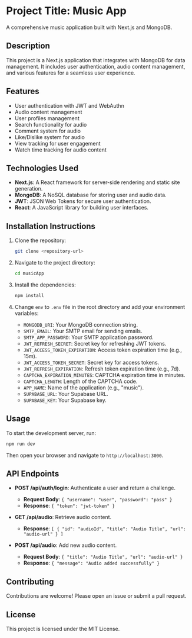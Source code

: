 # Project Title: Music App

A comprehensive music application built with Next.js and MongoDB.

## Description

This project is a Next.js application that integrates with MongoDB for data management. It includes user authentication, audio content management, and various features for a seamless user experience.

## Features
- User authentication with JWT and WebAuthn
- Audio content management
- User profiles management
- Search functionality for audio
- Comment system for audio
- Like/Dislike system for audio
- View tracking for user engagement
- Watch time tracking for audio content

## Technologies Used

- **Next.js**: A React framework for server-side rendering and static site generation.
- **MongoDB**: A NoSQL database for storing user and audio data.
- **JWT**: JSON Web Tokens for secure user authentication.
- **React**: A JavaScript library for building user interfaces.

## Installation Instructions
1. Clone the repository:
   ```bash
   git clone <repository-url>
   ```

2. Navigate to the project directory:
   ```bash
   cd musicApp
   ```

3. Install the dependencies:
   ```bash
   npm install
   ```

4. Change `env` to `.env` file in the root directory and add your environment variables:
   - `MONGODB_URI`: Your MongoDB connection string.
   - `SMTP_EMAIL`: Your SMTP email for sending emails.
   - `SMTP_APP_PASSWORD`: Your SMTP application password.
   - `JWT_REFRESH_SECRET`: Secret key for refreshing JWT tokens.
   - `JWT_ACCESS_TOKEN_EXPIRATION`: Access token expiration time (e.g., 15m).
   - `JWT_ACCESS_TOKEN_SECRET`: Secret key for access tokens.
   - `JWT_REFRESH_EXPIRATION`: Refresh token expiration time (e.g., 7d).
   - `CAPTCHA_EXPIRATION_MINUTES`: CAPTCHA expiration time in minutes.
   - `CAPTCHA_LENGTH`: Length of the CAPTCHA code.
   - `APP_NAME`: Name of the application (e.g., "music").
   - `SUPABASE_URL`: Your Supabase URL.
   - `SUPABASE_KEY`: Your Supabase key.

## Usage

To start the development server, run:
```bash
npm run dev
```
Then open your browser and navigate to `http://localhost:3000`.

## API Endpoints
- **POST /api/auth/login**: Authenticate a user and return a challenge.
  - **Request Body**: `{ "username": "user", "password": "pass" }`
  - **Response**: `{ "token": "jwt-token" }`

- **GET /api/audio**: Retrieve audio content.
  - **Response**: `[ { "id": "audioId", "title": "Audio Title", "url": "audio-url" } ]`

- **POST /api/audio**: Add new audio content.
  - **Request Body**: `{ "title": "Audio Title", "url": "audio-url" }`
  - **Response**: `{ "message": "Audio added successfully" }`



## Contributing

Contributions are welcome! Please open an issue or submit a pull request.

## License

This project is licensed under the MIT License.
